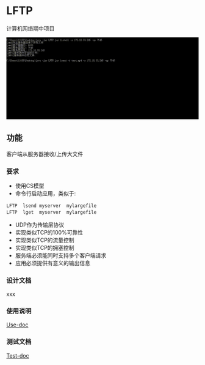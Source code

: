 # LFTP
计算机网络期中项目

![gif](docs/img/mp4.gif)

## 功能
客户端从服务器接收/上传大文件

### 要求
- 使用CS模型
- 命令行启动应用，类似于:
```bash
LFTP  lsend myserver  mylargefile
LFTP  lget  myserver  mylargefile
```
- UDP作为传输层协议
- 实现类似TCP的100%可靠性
- 实现类似TCP的流量控制
- 实现类似TCP的拥塞控制
- 服务端必须能同时支持多个客户端请求
- 应用必须提供有意义的输出信息

### 设计文档
xxx

### 使用说明

[Use-doc](docs/Use.md)

### 测试文档
[Test-doc](docs/Test.md)

